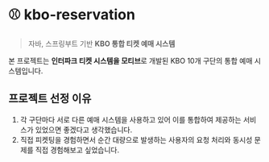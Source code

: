 # ⚾️ kbo-reservation
> 자바, 스프링부트 기반 **KBO 통합 티켓 예매 시스템**

본 프로젝트는 **인터파크 티켓 시스템을 모티브**로 개발된 KBO 10개 구단의 통합 예매 시스템입니다.
## 프로젝트 선정 이유
1. 각 구단마다 서로 다른 예매 시스템을 사용하고 있어 이를 통합하여 제공하는 서비스가 있었으면 좋겠다고 생각했습니다.
2. 직접 피켓팅을 경험하면서 순간 대량으로 발생하는 사용자의 요청 처리와 동시성 문제를 직접 경험해보고 싶었습니다.
